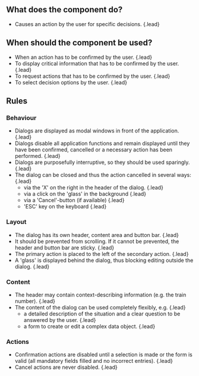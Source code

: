 ## What does the component do?
* Causes an action by the user for specific decisions. {.lead}

## When should the component be used?
* When an action has to be confirmed by the user. {.lead}
* To display critical information that has to be confirmed by the user. {.lead}
* To request actions that has to be confirmed by the user. {.lead}
* To select decision options by the user. {.lead}

## Rules
### Behaviour
* Dialogs are displayed as modal windows in front of the application. {.lead}
* Dialogs disable all application functions and remain displayed until they have been confirmed, cancelled or a necessary action has been performed. {.lead}
* Dialogs are purposefully interruptive, so they should be used sparingly. {.lead}
* The dialog can be closed and thus the action cancelled in several ways: {.lead}
    * via the 'X' on the right in the header of the dialog. {.lead}
    * via a click on the 'glass' in the background {.lead}
    * via a 'Cancel'-button (if available) {.lead}
    * 'ESC' key on the keyboard {.lead}

### Layout
* The dialog has its own header, content area and button bar. {.lead}
* It should be prevented from scrolling. If it cannot be prevented, the header and button bar are sticky. {.lead}
* The primary action is placed to the left of the secondary action. {.lead}
* A 'glass' is displayed behind the dialog, thus blocking editing outside the dialog. {.lead}

### Content
* The header may contain context-describing information (e.g. the train number). {.lead}
* The content of the dialog can be used completely flexibly, e.g. {.lead}
    * a detailed description of the situation and a clear question to be answered by the user. {.lead}
    * a form to create or edit a complex data object. {.lead}

### Actions
* Confirmation actions are disabled until a selection is made or the form is valid (all mandatory fields filled and no incorrect entries). {.lead}
* Cancel actions are never disabled. {.lead}
